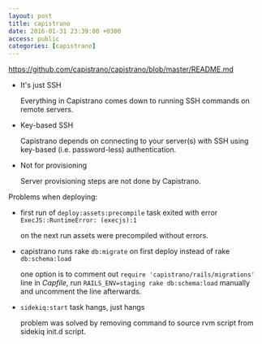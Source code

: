 ```yaml
---
layout: post
title: capistrano
date: 2016-01-31 23:39:00 +0300
access: public
categories: [capistrano]
---
```


https://github.com/capistrano/capistrano/blob/master/README.md

- It's just SSH

    Everything in Capistrano comes down to running SSH commands on remote servers.

- Key-based SSH

    Capistrano depends on connecting to your server(s) with SSH using key-based (i.e. password-less) authentication.

- Not for provisioning

    Server provisioning steps are not done by Capistrano.

Problems when deploying:

- first run of `deploy:assets:precompile` task exited with error `ExecJS::RuntimeError: (execjs):1`

    on the next run assets were precompiled without errors.

- capistrano runs rake `db:migrate` on first deploy instead of rake `db:schema:load`

    one option is to comment out `require 'capistrano/rails/migrations'` line in _Capfile_,
    run `RAILS_ENV=staging rake db:schema:load` manually and uncomment the line afterwards.

- `sidekiq:start` task hangs, just hangs

    problem was solved by removing command to source rvm script from sidekiq init.d script.
